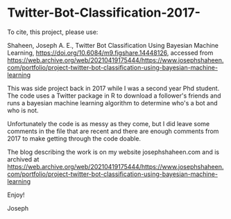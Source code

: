 # Twitter-Bot-Classification-2017-

To cite, this project, please use:

Shaheen, Joseph A. E., Twitter Bot Classification Using Bayesian Machine Learning, https://doi.org/10.6084/m9.figshare.14448126, accessed from https://web.archive.org/web/20210419175444/https://www.josephshaheen.com/portfolio/project-twitter-bot-classification-using-bayesian-machine-learning

This was side project back in 2017 while I was a second year Phd student. The code uses a Twitter package in R to download a follower's friends and runs a bayesian machine learning algorithm to determine who's a bot and who is not.

Unfortunately the code is as messy as they come, but I did leave some comments in the file that are recent and there are enough comments from 2017 to make getting through the code doable. 

The blog describing the work is on my website josephshaheen.com and is archived at https://web.archive.org/web/20210419175444/https://www.josephshaheen.com/portfolio/project-twitter-bot-classification-using-bayesian-machine-learning

Enjoy!

Joseph
